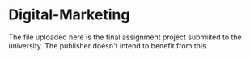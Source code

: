 # Digital-Marketing
The file uploaded here is the final assignment project submiited to the university. The publisher doesn't intend to benefit from this.
